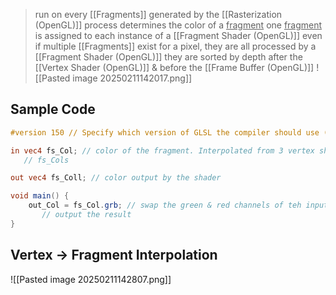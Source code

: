 >run on every [[Fragments]] generated by the [[Rasterization (OpenGL)]]  process 
>determines the color of a <u>fragment</u>
>one <u>fragment</u> is assigned to each instance of a [[Fragment Shader (OpenGL)]] 
>even if multiple [[Fragments]] exist for a pixel, they are all processed by a [[Fragment Shader (OpenGL)]] 
>	they are sorted by depth after the [[Vertex Shader (OpenGL)]] & before the [[Frame Buffer (OpenGL)]] 
![[Pasted image 20250211142017.png]]

## Sample Code
```GLSL
#version 150 // Specify which version of GLSL the compiler should use (1.5 correlates to OpenGL 3.2)

in vec4 fs_Col; // color of the fragment. Interpolated from 3 vertex shaders'
   // fs_Cols

out vec4 fs_Coll; // color output by the shader 

void main() {
	out_Col = fs_Col.grb; // swap the green & red channels of teh input color
	   // output the result
}
```

## Vertex -> Fragment Interpolation
![[Pasted image 20250211142807.png]]
